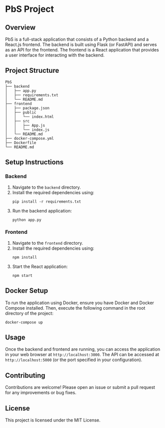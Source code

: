 # PbS Project

## Overview
PbS is a full-stack application that consists of a Python backend and a React.js frontend. The backend is built using Flask (or FastAPI) and serves as an API for the frontend. The frontend is a React application that provides a user interface for interacting with the backend.

## Project Structure
```
PbS
├── backend
│   ├── app.py
│   ├── requirements.txt
│   └── README.md
├── frontend
│   ├── package.json
│   ├── public
│   │   └── index.html
│   ├── src
│   │   ├── App.js
│   │   └── index.js
│   └── README.md
├── docker-compose.yml
├── Dockerfile
└── README.md
```

## Setup Instructions

### Backend
1. Navigate to the `backend` directory.
2. Install the required dependencies using:
   ```
   pip install -r requirements.txt
   ```
3. Run the backend application:
   ```
   python app.py
   ```

### Frontend
1. Navigate to the `frontend` directory.
2. Install the required dependencies using:
   ```
   npm install
   ```
3. Start the React application:
   ```
   npm start
   ```

## Docker Setup
To run the application using Docker, ensure you have Docker and Docker Compose installed. Then, execute the following command in the root directory of the project:
```
docker-compose up
```

## Usage
Once the backend and frontend are running, you can access the application in your web browser at `http://localhost:3000`. The API can be accessed at `http://localhost:5000` (or the port specified in your configuration).

## Contributing
Contributions are welcome! Please open an issue or submit a pull request for any improvements or bug fixes.

## License
This project is licensed under the MIT License.